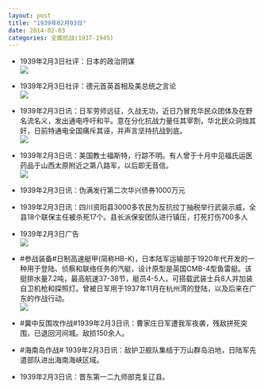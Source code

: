 ```yaml
---
layout: post
title: "1939年02月03日"
date: 2014-02-03
categories: 全面抗战(1937-1945)
---
```


<meta name="referrer" content="no-referrer" />

- 1939年2月3日社评：日本的政治阴谋 <br/><img src="https://ww4.sinaimg.cn/large/aca367d8jw1ed7619sxl0j20ll0xv18z.jpg" />

- 1939年2月3日社评：德元首英首相及美总统之言论 <br/><img src="https://ww4.sinaimg.cn/large/aca367d8jw1ed6jhmfn35j20og0yc7pj.jpg" />

- 1939年2月3日讯：日军劳师远征，久战无功，近日乃冒充华民众团体及在野名流名义，发出通电呼吁和平。意在分化抗战力量任其宰割，华北民众洞烛其奸，日前特通电全国痛斥其诬，并声言坚持抗战到底。 <br/><img src="https://ww2.sinaimg.cn/large/aca367d8jw1ed6hrctproj20f005wjt2.jpg" />

- 1939年2月3日讯：美国教士福斯特，行踪不明。有人曾于十月中见福氏运医药品于山西太原附近之第八路军，以后即无音信。 <br/><img src="https://ww3.sinaimg.cn/large/aca367d8jw1ed6g196mlnj206f0as0tr.jpg" />

- 1939年2月3日讯：伪满发行第二次华兴债券1000万元 

- 1939年2月3日讯：四川资阳县3000多农民为反抗拉丁抽税举行武装示威，全县18个联保主任被杀死17个。县长派保安团队进行镇压，打死打伤700多人 

- 1939年2月3日广告 <br/><img src="https://ww4.sinaimg.cn/large/aca367d8jw1ed60f1xzi8j206m0gwjtb.jpg" />

- #参战装备#日制高速艇甲(简称HB-K)，日本陆军运输部于1920年代开发的一种用于登陆、侦察和联络任务的汽艇，设计原型是英国CMB-4型鱼雷艇。该挺排水量7.2吨，最高航速37-38节，艇员4-5人，可搭载武装士兵8人并加装自卫机枪和探照灯。曾被日军用于1937年11月在杭州湾的登陆，以及后来在广东的作战行动。 <br/><img src="https://ww1.sinaimg.cn/large/aca367d8jw1ed5ynzjjvlj20g40w6dn5.jpg" />

- #冀中反围攻作战#1939年2月3日讯：曹家庄日军遭我军夜袭，残敌拼死突围，已退回河间城。敌损150余人。 

- #海南岛作战# 1939年2月3日讯：敌护卫舰队集结于万山群岛泊地，日陆军先遣部队进出海南海峡区域。 

- 1939年2月3日讯：晋东第一二九师部克复辽县。 

